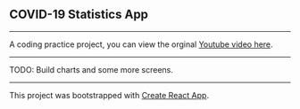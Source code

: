 ## COVID-19 Statistics App

---

A coding practice project, you can view the orginal [Youtube video here](https://www.youtube.com/watch?v=khJlrj3Y6Ls).

---

TODO: Build charts and some more screens.

---

This project was bootstrapped with [Create React App](https://github.com/facebook/create-react-app).
